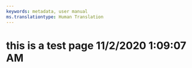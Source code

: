```yaml
---
keywords: metadata, user manual
ms.translationtype: Human Translation
---
```

# this is a test page 11/2/2020 1:09:07 AM